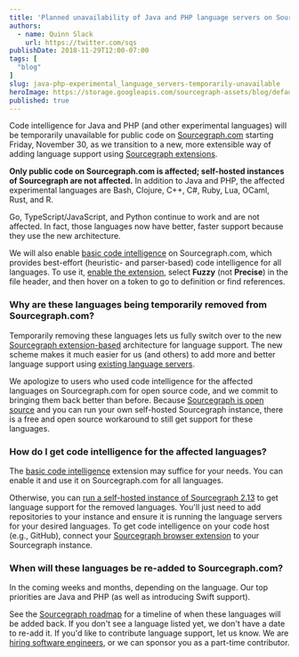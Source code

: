 ```yaml
---
title: 'Planned unavailability of Java and PHP language servers on Sourcegraph.com'
authors:
  - name: Quinn Slack
    url: https://twitter.com/sqs
publishDate: 2018-11-29T12:00-07:00
tags: [
  "blog"
]
slug: java-php-experimental_language_servers-temporarily-unavailable
heroImage: https://storage.googleapis.com/sourcegraph-assets/blog/default_hero_social.png
published: true
---
```


Code intelligence for Java and PHP (and other experimental languages) will be temporarily unavailable for public code on [Sourcegraph.com](https://sourcegraph.com) starting Friday, November 30, as we transition to a new, more extensible way of adding language support using [Sourcegraph extensions](https://docs.sourcegraph.com/).

**Only public code on Sourcegraph.com is affected; self-hosted instances of Sourcegraph are not affected.** In addition to Java and PHP, the affected experimental languages are Bash, Clojure, C++, C#, Ruby, Lua, OCaml, Rust, and R.

Go, TypeScript/JavaScript, and Python continue to work and are not affected. In fact, those languages now have better, faster support because they use the new architecture.

We will also enable [basic code intelligence](https://sourcegraph.com/extensions/sourcegraph/basic-code-intel) on Sourcegraph.com, which provides best-effort (heuristic- and parser-based) code intelligence for all languages. To use it, [enable the extension](https://sourcegraph.com/extensions/sourcegraph/basic-code-intel), select **Fuzzy** (not **Precise**) in the file header, and then hover on a token to go to definition or find references.

### Why are these languages being temporarily removed from Sourcegraph.com?

Temporarily removing these languages lets us fully switch over to the new [Sourcegraph extension-based](https://docs.sourcegraph.com/extensions) architecture for language support. The new scheme makes it much easier for us (and others) to add more and better language support using [existing language servers](https://langserver.org/).

We apologize to users who used code intelligence for the affected languages on Sourcegraph.com for open source code, and we commit to bringing them back better than before. Because [Sourcegraph is open source](https://github.com/sourcegraph/sourcegraph) and you can run your own self-hosted Sourcegraph instance, there is a free and open source workaround to still get support for these languages.

### How do I get code intelligence for the affected languages?

The [basic code intelligence](https://sourcegraph.com/extensions/sourcegraph/basic-code-intel) extension may suffice for your needs. You can enable it and use it on Sourcegraph.com for all languages.

Otherwise, you can [run a self-hosted instance of Sourcegraph 2.13](https://docs.sourcegraph.com/#quickstart) to get language support for the removed languages. You'll just need to add repositories to your instance and ensure it is running the language servers for your desired languages. To get code intelligence on your code host (e.g., GitHub), connect your [Sourcegraph browser extension](https://docs.sourcegraph.com/integration/browser_extension) to your Sourcegraph instance.

### When will these languages be re-added to Sourcegraph.com?

In the coming weeks and months, depending on the language. Our top priorities are Java and PHP (as well as introducing Swift support).

See the [Sourcegraph roadmap](https://handbook.sourcegraph.com/direction) for a timeline of when these languages will be added back. If you don't see a language listed yet, we don't have a date to re-add it. If you'd like to contribute language support, let us know. We are [hiring software engineers](https://github.com/sourcegraph/careers), or we can sponsor you as a part-time contributor.
